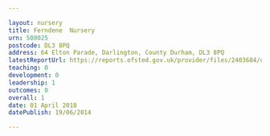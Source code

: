 ```yaml
---

layout: nursery
title: Ferndene  Nursery
urn: 508025
postcode: DL3 8PQ
address: 64 Elton Parade, Darlington, County Durham, DL3 8PQ
latestReportUrl: https://reports.ofsted.gov.uk/provider/files/2403684/urn/508025.pdf
teaching: 0
development: 0
leadership: 1
outcomes: 0
overall: 1
date: 01 April 2018 
datePublish: 19/06/2014

---
```

